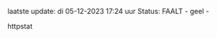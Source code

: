 laatste update: 
di 05-12-2023 17:24   uur 
Status: FAALT - geel - 
<div class="service Y">httpstat</div>